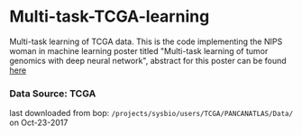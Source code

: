 # Multi-task-TCGA-learning
Multi-task learning of TCGA data. This is the code implementing the NIPS woman in machine learning poster titled "Multi-task learning of tumor genomics with deep neural network", abstract for this poster can be found [here](https://drive.google.com/file/d/0Bzoozx2KZAPmbUM2WVBmcV9DRms/view?usp=sharing)


### Data Source: TCGA
last downloaded from bop: `/projects/sysbio/users/TCGA/PANCANATLAS/Data/` on Oct-23-2017 
